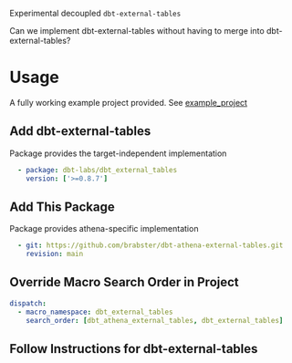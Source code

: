 Experimental decoupled `dbt-external-tables`

Can we implement dbt-external-tables without having to merge into dbt-external-tables?

# Usage

A fully working example project provided. See [example_project](example_project/README.md)

## Add dbt-external-tables

Package provides the target-independent implementation

```yaml
  - package: dbt-labs/dbt_external_tables
    version: ['>=0.8.7']
```

## Add This Package

Package provides athena-specific implementation

```yaml
  - git: https://github.com/brabster/dbt-athena-external-tables.git
    revision: main
```

## Override Macro Search Order in Project

```yaml
dispatch:
  - macro_namespace: dbt_external_tables
    search_order: [dbt_athena_external_tables, dbt_external_tables]
```

## Follow Instructions for dbt-external-tables
